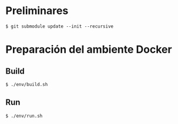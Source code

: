 # Preliminares
`$ git submodule update --init --recursive`

# Preparación del ambiente Docker

## Build
`$ ./env/build.sh`

## Run
`$ ./env/run.sh`
